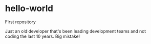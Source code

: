 # hello-world
First repository

Just an old developer that's been leading development teams and not coding the last 10 years. Big mistake! 
